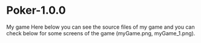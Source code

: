 # Poker-1.0.0
My game
Here below you can see the source files of my game and you can check below for some screens of the game (myGame.png, myGame_1.png).
